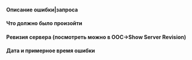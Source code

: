 <!--
	Пишите данные в пустой строчке под заголовками. Если вы считаете, что какое-либо поле не нужно в вашем запросе, то просто удалите его.
-->

#### Описание ошибки|запроса

#### Что должно было произойти

#### Ревизия сервера (посмотреть можно в OOC->Show Server Revision)

#### Дата и примерное время ошибки